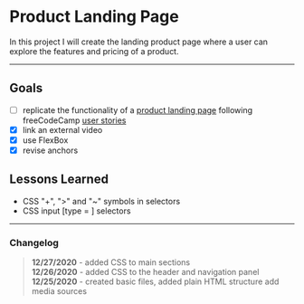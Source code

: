# Product Landing Page

In this project I will create the landing product page where a user can explore the features and pricing of a product.

___

## Goals

- [ ] replicate the functionality of a [product landing page](https://codepen.io/freeCodeCamp/full/RKRbwL) following freeCodeCamp [user stories](https://www.freecodecamp.org/learn/responsive-web-design/responsive-web-design-projects/build-a-product-landing-page)
- [x] link an external video
- [x] use FlexBox
- [x] revise anchors

## Lessons Learned

- CSS "+", ">" and "~" symbols in selectors
- CSS input [type = ] selectors

___

### Changelog

>**12/27/2020** - added CSS to main sections\
>**12/26/2020** - added CSS to the header and navigation panel\
>**12/25/2020** - created basic files, added plain HTML structure add media sources

